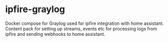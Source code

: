 # ipfire-graylog
Docker compose for Graylog used for ipfire integration with home assistant.
Content pack for setting up streams, events etc for processing logs from ipfire and sending webhooks to home assistant.
